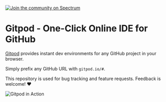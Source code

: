 [![Join the community on Spectrum](https://withspectrum.github.io/badge/badge.svg)](https://spectrum.chat/gitpod)

# Gitpod - One-Click Online IDE for GitHub

[Gitpod](https://gitpod.io) provides instant dev environments for any GitHub project in your browser.

Simply prefix any GitHub URL with `gitpod.io/#`.

This repository is used for bug tracking and feature requests. Feedback is welcome! :heart:

![Gitpod in Action](https://user-images.githubusercontent.com/372735/56347462-97379f80-61c4-11e9-972d-6bbb233eb883.png)
